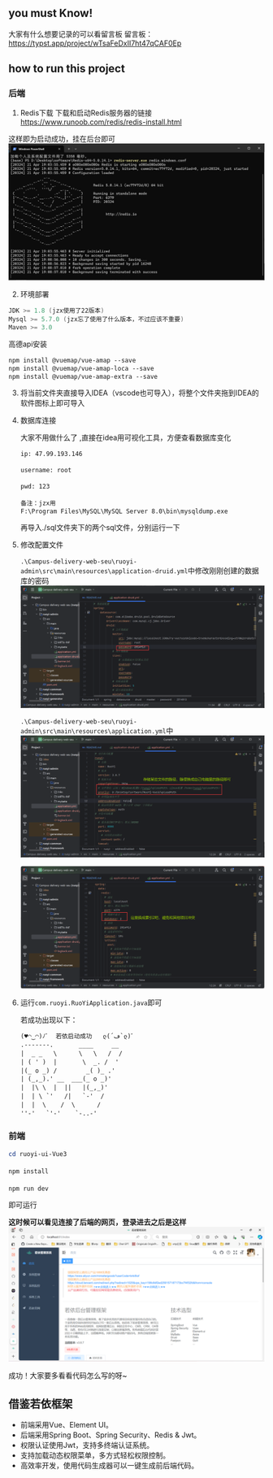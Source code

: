 ## you must Know!
大家有什么想要记录的可以看留言板
留言板：https://typst.app/project/wTsaFeDxII7ht47qCAF0Ep

## how to run this project
### 后端
1. Redis下载
   下载和启动Redis服务器的链接
   https://www.runoob.com/redis/redis-install.html

这样即为启动成功，挂在后台即可
![alt text](readme_img/image.png)

2. 环境部署
```powershell
JDK >= 1.8 (jzx使用了22版本)
Mysql >= 5.7.0 (jzx忘了使用了什么版本，不过应该不重要)
Maven >= 3.0
```

高德api安装
```shell
npm install @vuemap/vue-amap --save
npm install @vuemap/vue-amap-loca --save
npm install @vuemap/vue-amap-extra --save
```

3. 将当前文件夹直接导入IDEA（vscode也可导入），将整个文件夹拖到IDEA的软件图标上即可导入

4. 数据库连接

   大家不用做什么了 ,直接在idea用可视化工具，方便查看数据库变化

   ```shell
   ip: 47.99.193.146
   
   username: root
   
   pwd: 123
   
   备注：jzx用
   F:\Program Files\MySQL\MySQL Server 8.0\bin\mysqldump.exe
   ```
   再导入./sql文件夹下的两个sql文件，分别运行一下

5. 修改配置文件

   `.\Campus-delivery-web-seu\ruoyi-admin\src\main\resources\application-druid.yml`中修改刚刚创建的数据库的密码
   ![alt text](readme_img/image-2.png)

   `.\Campus-delivery-web-seu\ruoyi-admin\src\main\resources\application.yml`中
   ![alt text](readme_img/image-3.png)

   ![alt text](readme_img/image-4.png)

6. 运行`com.ruoyi.RuoYiApplication.java`即可

   若成功出现以下：

    ```txt
    (♥◠‿◠)ﾉﾞ  若依启动成功   ლ(´ڡ`ლ)ﾞ  
    .-------.       ____     __        
    |  _ _   \      \   \   /  /    
    | ( ' )  |       \  _. /  '       
    |(_ o _) /        _( )_ .'         
    | (_,_).' __  ___(_ o _)'          
    |  |\ \  |  ||   |(_,_)'         
    |  | \ `'   /|   `-'  /           
    |  |  \    /  \      /           
    ''-'   `'-'    `-..-'    
    ```




### 前端
```powershell
cd ruoyi-ui-Vue3

npm install

npm run dev
```

即可运行


**这时候可以看见连接了后端的网页，登录进去之后是这样**
![alt text](readme_img/image-5.png)

成功！大家要多看看代码怎么写的呀~



## 借鉴若依框架
* 前端采用Vue、Element UI。
* 后端采用Spring Boot、Spring Security、Redis & Jwt。
* 权限认证使用Jwt，支持多终端认证系统。
* 支持加载动态权限菜单，多方式轻松权限控制。
* 高效率开发，使用代码生成器可以一键生成前后端代码。


